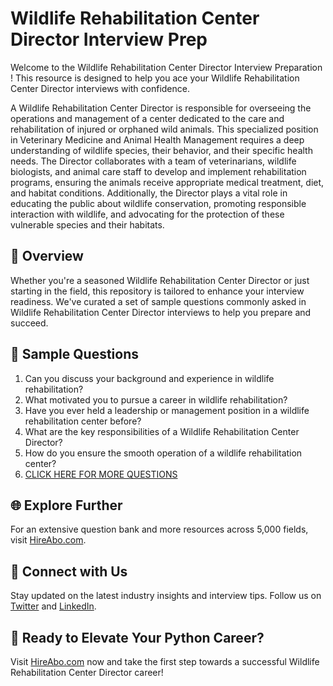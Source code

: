 # Wildlife Rehabilitation Center Director Interview Prep

Welcome to the Wildlife Rehabilitation Center Director Interview Preparation ! This resource is designed to help you ace your Wildlife Rehabilitation Center Director interviews with confidence.

A Wildlife Rehabilitation Center Director is responsible for overseeing the operations and management of a center dedicated to the care and rehabilitation of injured or orphaned wild animals. This specialized position in Veterinary Medicine and Animal Health Management requires a deep understanding of wildlife species, their behavior, and their specific health needs. The Director collaborates with a team of veterinarians, wildlife biologists, and animal care staff to develop and implement rehabilitation programs, ensuring the animals receive appropriate medical treatment, diet, and habitat conditions. Additionally, the Director plays a vital role in educating the public about wildlife conservation, promoting responsible interaction with wildlife, and advocating for the protection of these vulnerable species and their habitats.

## 🚀 Overview

Whether you're a seasoned Wildlife Rehabilitation Center Director or just starting in the field, this repository is tailored to enhance your interview readiness. We've curated a set of sample questions commonly asked in Wildlife Rehabilitation Center Director interviews to help you prepare and succeed.

## 📝 Sample Questions

1. Can you discuss your background and experience in wildlife rehabilitation?
2. What motivated you to pursue a career in wildlife rehabilitation?
3. Have you ever held a leadership or management position in a wildlife rehabilitation center before?
4. What are the key responsibilities of a Wildlife Rehabilitation Center Director?
5. How do you ensure the smooth operation of a wildlife rehabilitation center?
6. [CLICK HERE FOR MORE QUESTIONS](https://hireabo.com/job/24_3_9/Wildlife%20Rehabilitation%20Center%20Director)

## 🌐 Explore Further

For an extensive question bank and more resources across 5,000 fields, visit [HireAbo.com](https://www.hireabo.com).

## 📱 Connect with Us

Stay updated on the latest industry insights and interview tips. Follow us on [Twitter](https://twitter.com/hireabo) and [LinkedIn](https://www.linkedin.com/in/hire-abo-3609972a8/).

## 🚀 Ready to Elevate Your Python Career?

Visit [HireAbo.com](https://www.hireabo.com) now and take the first step towards a successful Wildlife Rehabilitation Center Director career!